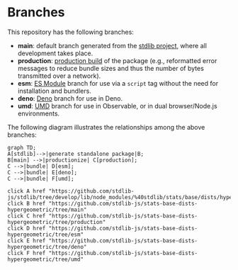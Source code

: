 <!--

@license Apache-2.0

Copyright (c) 2022 The Stdlib Authors.

Licensed under the Apache License, Version 2.0 (the "License");
you may not use this file except in compliance with the License.
You may obtain a copy of the License at

    http://www.apache.org/licenses/LICENSE-2.0

Unless required by applicable law or agreed to in writing, software
distributed under the License is distributed on an "AS IS" BASIS,
WITHOUT WARRANTIES OR CONDITIONS OF ANY KIND, either express or implied.
See the License for the specific language governing permissions and
limitations under the License.

-->

# Branches

This repository has the following branches:

-   **main**: default branch generated from the [stdlib project][stdlib-url], where all development takes place.
-   **production**: [production build][production-url] of the package (e.g., reformatted error messages to reduce bundle sizes and thus the number of bytes transmitted over a network).
-   **esm**: [ES Module][esm-url] branch for use via a `script` tag without the need for installation and bundlers.
-   **deno**: [Deno][deno-url] branch for use in Deno.
-   **umd**: [UMD][umd-url] branch for use in Observable, or in dual browser/Node.js environments.

The following diagram illustrates the relationships among the above branches:

```mermaid
graph TD;
A[stdlib]-->|generate standalone package|B;
B[main] -->|productionize| C[production];
C -->|bundle| D[esm];
C -->|bundle| E[deno];
C -->|bundle| F[umd];

click A href "https://github.com/stdlib-js/stdlib/tree/develop/lib/node_modules/%40stdlib/stats/base/dists/hypergeometric"
click B href "https://github.com/stdlib-js/stats-base-dists-hypergeometric/tree/main"
click C href "https://github.com/stdlib-js/stats-base-dists-hypergeometric/tree/production"
click D href "https://github.com/stdlib-js/stats-base-dists-hypergeometric/tree/esm"
click E href "https://github.com/stdlib-js/stats-base-dists-hypergeometric/tree/deno"
click F href "https://github.com/stdlib-js/stats-base-dists-hypergeometric/tree/umd"
```

[stdlib-url]: https://github.com/stdlib-js/stdlib/tree/develop/lib/node_modules/%40stdlib/stats/base/dists/hypergeometric
[production-url]: https://github.com/stdlib-js/stats-base-dists-hypergeometric/tree/production
[deno-url]: https://github.com/stdlib-js/stats-base-dists-hypergeometric/tree/deno
[umd-url]: https://github.com/stdlib-js/stats-base-dists-hypergeometric/tree/umd
[esm-url]: https://github.com/stdlib-js/stats-base-dists-hypergeometric/tree/esm
